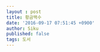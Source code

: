```yaml
---
layout : post
title: 황금백수
date: '2016-09-17 07:51:45 +0900'
author: Siku
published: false
tags: 도서
---
```

<div></div>

